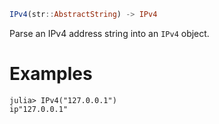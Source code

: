 ```julia
IPv4(str::AbstractString) -> IPv4
```

Parse an IPv4 address string into an `IPv4` object.

# Examples

```jldoctest
julia> IPv4("127.0.0.1")
ip"127.0.0.1"
```
